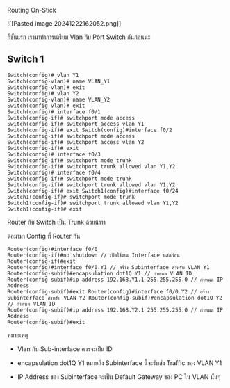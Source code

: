	
Routing On-Stick

![[Pasted image 20241222162052.png]]

ก็ขั้นแรก เรามาทำการเตรียม Vlan กับ Port Switch กันก่อนนะ

## Switch 1

```
Switch(config)# vlan Y1 
Switch(config-vlan)# name VLAN_Y1 
Switch(config-vlan)# exit 
Switch(config)# vlan Y2 
Switch(config-vlan)# name VLAN_Y2 
Switch(config-vlan)# exit 
Switch(config)# interface f0/1 
Switch(config-if)# switchport mode access 
Switch(config-if)# switchport access vlan Y1 
Switch(config-if)# exit Switch(config)#interface f0/2 
Switch(config-if)# switchport mode access 
Switch(config-if)# switchport access vlan Y2 
Switch(config-if)# exit 
Switch(config)# interface f0/3 
Switch(config-if)# switchport mode trunk 
Switch(config-if)# switchport trunk allowed vlan Y1,Y2
Switch(config)# interface f0/4 
Switch(config-if)# switchport mode trunk 
Switch(config-if)# switchport trunk allowed vlan Y1,Y2
Switch(config-if)# exit Switch1(config)#interface f0/24 
Switch1(config-if)# switchport mode trunk 
Switch1(config-if)# switchport trunk allowed vlan Y1,Y2 
Switch1(config-if)# exit
```

Router กับ Switch เป็น Trunk ด้วยน้าาา

ต่อมามา Config ที่ Router กัน

```
Router(config)#interface f0/0 
Router(config-if)#no shutdown // เปิดใช้งาน Interface หลักก่อน 
Router(config-if)#exit 
Router(config)#interface f0/0.Y1 // สร้าง Subinterface สำหรับ VLAN Y1 
Router(config-subif)#encapsulation dot1Q Y1 // กำหนด VLAN ID 
Router(config-subif)#ip address 192.168.Y1.1 255.255.255.0 // กำหนด IP Address    
Router(config-subif)#exit Router(config)#interface f0/0.Y2 // สร้าง Subinterface สำหรับ VLAN Y2 Router(config-subif)#encapsulation dot1Q Y2 // กำหนด VLAN ID 
Router(config-subif)#ip address 192.168.Y2.1 255.255.255.0 // กำหนด IP Address 
Router(config-subif)#exit
```

หมายเหตุ
- Vlan กับ Sub-interface ควรจะเป็น ID 

- encapsulation dot1Q Y1 หมายถึง Subinterface นี้จะรับส่ง Traffic ของ VLAN Y1
    
- IP Address ของ Subinterface จะเป็น Default Gateway ของ PC ใน VLAN นั้นๆ